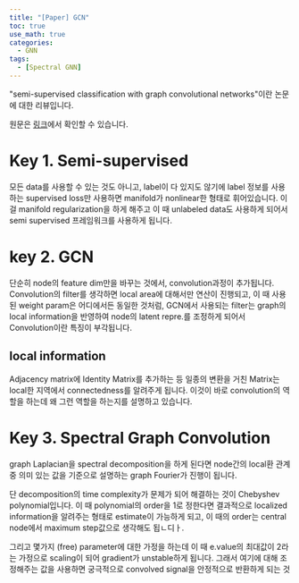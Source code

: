 ```yaml
---
title: "[Paper] GCN"
toc: true
use_math: true
categories:
  - GNN
tags:
  - [Spectral GNN]
---
```


"semi-supervised classification with graph convolutional networks"이란 논문에 대한 리뷰입니다.

원문은 [링크](https://arxiv.org/abs/1609.02907)에서 확인할 수 있습니다.


# Key 1. Semi-supervised

모든 data를 사용할 수 있는 것도 아니고, label이 다 있지도 않기에 label 정보를 사용하는 supervised loss만 사용하면 manifold가 nonlinear한 형태로 휘어있습니다. 이걸 manifold regularization을 하게 해주고 이 때 unlabeled data도 사용하게 되어서 semi supervised 프레임워크를 사용하게 됩니다.

# key 2. GCN
단순히 node의 feature dim만을 바꾸는 것에서, convolution과정이 추가됩니다. Convolution의 filter를 생각하면 local area에 대해서만 연산이 진행되고, 이 때 사용된 weight param은 어디에서든 동일한 것처럼, GCN에서 사용되는 filter는 graph의 local information을 반영하여 node의 latent repre.를 조정하게 되어서 Convolution이란 특징이 부각됩니다. 

## local information
Adjacency matrix에 Identity Matrix를 추가하는 등 일종의 변환을 거친 Matrix는 local한 지역에서 connectedness를 알려주게 됩니다. 이것이 바로 convolution의 역할을 하는데 왜 그런 역할을 하는지를 설명하고 있습니다.

# Key 3. Spectral Graph Convolution
graph Laplacian을 spectral decomposition을 하게 된다면 node간의 local환 관계중 의미 있는 값을 기준으로 설명하는 graph Fourier가 진행이 됩니다.

단 decomposition의 time complexity가 문제가 되어 해결하는 것이 Chebyshev polynomial입니다. 이 때 polynomial의 order을 1로 정한다면 결과적으로 localized information을 알려주는 형태로 estimate이 가능하게 되고, 이 때의 order는 central node에서 maximum step값으로 생각해도 됩ㄴ디ㅏ.

그리고 몇가지 (free) parameter에 대한 가정을 하는데 이 때 e.value의 최대값이 2라는 가정으로 scaling이 되어 gradient가 unstable하게 됩니다. 그래서 여기에 대해 조정해주는 값을 사용하면 궁극적으로 convolved signal을 안정적으로 반환하게 되는 것



